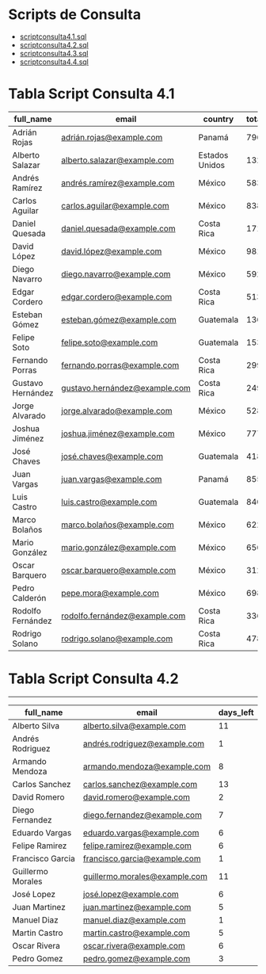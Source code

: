# Scripts de Consulta

- [scriptconsulta4.1.sql](https://github.com/joshuacorraless/Caso-1--Entregable-2/blob/main/scriptconsulta4.1.sql)
- [scriptconsulta4.2.sql](https://github.com/joshuacorraless/Caso-1--Entregable-2/blob/main/scriptconsulta4.2.sql)
- [scriptconsulta4.3.sql](https://github.com/joshuacorraless/Caso-1--Entregable-2/blob/main/scriptconsulta4.3.sql)
- [scriptconsulta4.4.sql](https://github.com/joshuacorraless/Caso-1--Entregable-2/blob/main/scriptconsulta4.4.sql)

# Tabla Script Consulta 4.1
| full_name             | email                          | country        | total_paid_colones |
|-----------------------|--------------------------------|----------------|--------------------|
| Adrián Rojas          | adrián.rojas@example.com       | Panamá         | 7964.03            |
| Alberto Salazar       | alberto.salazar@example.com    | Estados Unidos | 13285.78           |
| Andrés Ramírez        | andrés.ramírez@example.com     | México         | 5838.75            |
| Carlos Aguilar        | carlos.aguilar@example.com     | México         | 8381.05            |
| Daniel Quesada        | daniel.quesada@example.com     | Costa Rica     | 1711.73            |
| David López           | david.lópez@example.com        | México         | 981.79             |
| Diego Navarro         | diego.navarro@example.com      | México         | 5927.63            |
| Edgar Cordero         | edgar.cordero@example.com      | Costa Rica     | 5130.59            |
| Esteban Gómez         | esteban.gómez@example.com      | Guatemala      | 1365.94            |
| Felipe Soto           | felipe.soto@example.com        | Guatemala      | 1536.35            |
| Fernando Porras       | fernando.porras@example.com    | Costa Rica     | 2991.45            |
| Gustavo Hernández     | gustavo.hernández@example.com  | Costa Rica     | 2490.01            |
| Jorge Alvarado        | jorge.alvarado@example.com     | México         | 5280.99            |
| Joshua Jiménez        | joshua.jiménez@example.com     | México         | 7774.26            |
| José Chaves           | josé.chaves@example.com        | Guatemala      | 4182.39            |
| Juan Vargas           | juan.vargas@example.com        | Panamá         | 8555.97            |
| Luis Castro           | luis.castro@example.com        | Guatemala      | 840.73             |
| Marco Bolaños         | marco.bolaños@example.com      | México         | 6224.83            |
| Mario González        | mario.gonzález@example.com     | México         | 6562.47            |
| Oscar Barquero        | oscar.barquero@example.com     | México         | 3125.57            |
| Pedro Calderón        | pepe.mora@example.com          | México         | 6987.96            |
| Rodolfo Fernández     | rodolfo.fernández@example.com  | Costa Rica     | 3368.68            |
| Rodrigo Solano        | rodrigo.solano@example.com     | Costa Rica     | 4784.11            |

# Tabla Script Consulta 4.2
------------------------------------------------------------------
| full_name           | email                        | days_left |
|---------------------|------------------------------|-----------|
| Alberto Silva       | alberto.silva@example.com     | 11        |
| Andrés Rodriguez    | andrés.rodriguez@example.com  | 1         |
| Armando Mendoza     | armando.mendoza@example.com   | 8         |
| Carlos Sanchez      | carlos.sanchez@example.com    | 13        |
| David Romero        | david.romero@example.com      | 2         |
| Diego Fernandez     | diego.fernandez@example.com   | 7         |
| Eduardo Vargas      | eduardo.vargas@example.com    | 6         |
| Felipe Ramirez      | felipe.ramirez@example.com    | 6         |
| Francisco Garcia    | francisco.garcia@example.com  | 1         |
| Guillermo Morales   | guillermo.morales@example.com | 11        |
| José Lopez          | josé.lopez@example.com        | 6         |
| Juan Martinez       | juan.martinez@example.com     | 5         |
| Manuel Diaz         | manuel.diaz@example.com       | 1         |
| Martin Castro       | martin.castro@example.com     | 5         |
| Oscar Rivera        | oscar.rivera@example.com      | 6         |
| Pedro Gomez         | pedro.gomez@example.com       | 3         |
